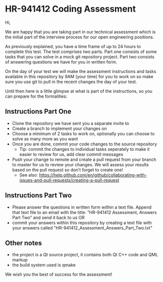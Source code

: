 # HR-941412 Coding Assessment

Hi,

We are happy that you are taking part in our technical assessment which is the initial part 
of the interview process for our open engineering positions.

As previously explained, you have a time frame of up to 24 hours to complete this test. The test
comprises two parts. Part one consists of some tasks that you can solve in a mock git repository
project. Part two consists of answering questions we have for you in written form.

On the day of your test we will make the assessment instructions and tasks available in this repository by 9AM (your time) for you to work on so make sure you use git to pull in the recent changes the day of your test.

Until then here is a little glimpse at what is part of the instructions, so you can prepare for the formalities:

## Instructions Part One

* Clone the repository we have sent you a separate invite to
* Create a branch to implement your changes on
* Choose a minimum of 2 tasks to work on, optionally you can choose to solve as many more as you want
* Once you are done, commit your code changes to the source repository
  * Tip: commit the changes to individual tasks seperately to make it easier to review for us, add clear commit messages
* Push your change to remote and create a pull request from your branch to master for us to review your changes. We will assess your results based on the pull request so don’t forget to create one!
  * See also: https://help.github.com/en/github/collaborating-with-issues-and-pull-requests/creating-a-pull-request

## Instructions Part Two

* Please answer the questions in written form within a text file. Append that text file to an
email with the title: “HR-941412 Assessment, Answers Part Two” and send it back to us OR
* commit your answers within this repository by creating a text file with your answers called "HR-941412_Assessment_Answers_Part_Two.txt"

## Other notes

* the project is a Qt source project, it contains both Qt C++ code and QML markup
* the build system used is qmake

We wish you the best of success for the assessment!

